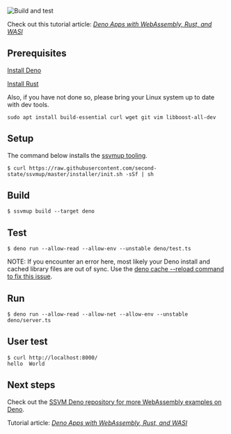 ![Build and test](https://github.com/second-state/ssvm-deno-starter/workflows/Build%20and%20test/badge.svg)

Check out this tutorial article: *[Deno Apps with WebAssembly, Rust, and WASI](https://www.secondstate.io/articles/deno-webassembly-rust-wasi/)*

## Prerequisites

[Install Deno](https://deno.land/manual/getting_started/installation)

[Install Rust](https://www.rust-lang.org/tools/install)

Also, if you have not done so, please bring your Linux system up to date with dev tools.

```
sudo apt install build-essential curl wget git vim libboost-all-dev
```

## Setup

The command below installs the [ssvmup tooling](https://www.secondstate.io/articles/ssvmup/).

```
$ curl https://raw.githubusercontent.com/second-state/ssvmup/master/installer/init.sh -sSf | sh
```

## Build

```
$ ssvmup build --target deno
```

## Test

```
$ deno run --allow-read --allow-env --unstable deno/test.ts
```

NOTE: If you encounter an error here, most likely your Deno install and cached library files are out of sync. Use the [deno cache --reload command to fix this issue](https://www.secondstate.io/articles/reload-deno-cache/).

## Run

```
$ deno run --allow-read --allow-net --allow-env --unstable deno/server.ts
```

## User test

```
$ curl http://localhost:8000/
hello  World
```

## Next steps

Check out the [SSVM Deno repository for more WebAssembly examples on Deno](https://github.com/second-state/wasm-learning/tree/master/deno).

Tutorial article: *[Deno Apps with WebAssembly, Rust, and WASI](https://www.secondstate.io/articles/deno-webassembly-rust-wasi/)*


